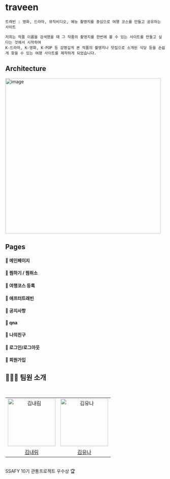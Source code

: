 # traveen
```
트래빈 : 영화, 드라마, 뮤직비디오, 예능 촬영지를 중심으로 여행 코스를 만들고 공유하는 사이트

저희는 작품 이름을 검색했을 때 그 작품의 촬영지를 한번에 볼 수 있는 사이트를 만들고 싶다는 것에서 시작하여
K-드라마, K-영화, K-POP 등 감명깊게 본 작품의 촬영지나 맛집으로 소개된 식당 등을 손쉽게 찾을 수 있는 여행 사이트를 제작하게 되었습니다.
```
  


## Architecture
<img width="490" alt="image" src="https://github.com/naerim/traveen/assets/61643122/bd90e1fa-29c9-4f44-9a86-a9fab23baad7">

## Pages
#### 🧩 메인페이지
#### 🧩 찜하기 / 찜취소
#### 🧩 여행코스 등록
#### 🧩 애프터트래빈
#### 🧩 공지사항
#### 🧩 qna
#### 🧩 나의친구
#### 🧩 로그인/로그아웃
#### 🧩 회원가입

## 👩🏻‍💻&nbsp;팀원 소개
<div>
<br />
<table>
  <tr>
    <td align="center">
      <img src="https://avatars.githubusercontent.com/naerim" width="150px;"  alt="김내림"/>
    </td>
    <td align="center">
      <img src="https://avatars.githubusercontent.com/kn9012" width="150px;" alt="김유나"/>
    </td>
  </tr>
  <tr>    
    <td align="center">
      <a href="https://github.com/naerim">
        <div>김내림</div>
      </a>
    </td>
    <td align="center">
      <a href="https://github.com/kn9012">
        <div>김유나</div>
      </a>
    </td>
  </tr>
</table>
<br />
SSAFY 10기 관통프로젝트 우수상 🏆
</div>
